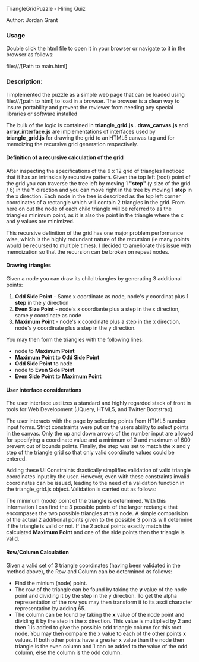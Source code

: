 TriangleGridPuzzle - Hiring Quiz

Author: Jordan Grant

### Usage

Double click the html file to open it in your browser or navigate to it in the browser as follows:

file:///[Path to main.html]

### Description:

I implemented the puzzle as a simple web page that can be loaded using file:///[path to html] to load in a browser. The browser is a clean
way to insure portability and prevent the reviewer from needing any special libraries or software installed

The bulk of the logic is contained in __triangle_grid.js__ . __draw_canvas.js__ and __array_interface.js__ are implementations of interfaces
used by  __triangle_grid.js__ for drawing the grid to an HTML5 canvas tag and for memoizing the recursive grid generation respectively.

#### Definition of a recursive calculation of the grid

After inspecting the specifications of the 6 x 12 grid of triangles I noticed that it has an intrinsically recursive pattern. Given the top left (root) point
of the grid you can traverse the tree left by moving 1 __"step"__  (y size of the grid / 6) in the Y direction and you can move right in the tree by
moving 1 __step__ in the x direction. Each node in the tree is described as the top left corner coordinates of a rectangle which will contain 2 triangles
in the grid. From here on out the node of each child triangle will be referred to as the triangles minimum point, as it is also the point in the triangle
where the x and y values are minimized.

This recursive definition of the grid has one major problem performance wise, which is the highly redundant nature of the recursion (ie many points would
be recursed to multiple times). I decided to ameliorate this issue with memoization so that the recursion can be broken on repeat nodes.

#### Drawing triangles

Given a node you can draw its child triangles by generating 3 additional points:

1. __Odd Side Point__ - Same x coordinate as node, node's y coordinat plus 1 __step__ in the y direction
2. __Even Size Point__ - node's x coordiante plus a step in the x direction, same y coordinate as node
3. __Maximum Point__ - node's x coordinate plus a step in the x direction, node's y coordinate plus a step in the y direction.

You may then form the triangles with the following lines:

* node to __Maximum Point__
* __Maximum Point__ to __Odd Side Point__
* __Odd Side Point__ to node
* node to __Even Side Point__
* __Even Side Point__ to __Maximum Point__


#### User interface considerations

The user interface ustilizes a standard and highly regarded stack of front in tools for Web Development (JQuery, HTML5, and Twitter Bootstrap). 

The user interacts with the page by selecting points from HTML5 number input forms. Strict constraints were put on the users ability to select points in the canvas.
Only the up and down arrows of the number input are allowed for specifying a coordinate value and a minimum of 0 and maximum of 600 prevent out of bounds points.
Finally, the step was set to match the x and y step of the triangle grid so that only valid coordinate values could be entered. 

Adding these UI Constraints drastically simplifies validation of valid triangle coordinates input by the user. However, even with these constraints invalid coordinates can
be issued, leading to the need of a validation function in the triangle_grid.js object. Validation is carried out as follows:

The minimum (node) point of the triangle is determined. With this information I can find the 3 possible points of the larger rectangle that encompases the two possible 
triangles at this node. A simple comparision of the actual 2 additional points given to the possible 3 points will determine if the triangle is valid or not. If the 2 actual
points exactly match the calculated __Maximum Point__ and one of the side points then the triangle is valid.

#### Row/Column Calculation

Given a valid set of 3 triangle coordinates (having been validated in the method above), the Row and Column can be determined as follows:

* Find the minium (node) point. 
* The row of the triangle can be found by taking the __y__ value of the node point and dividing it by the step in the y direction. To get the alpha representation of
the row you may then transform it to its ascii character representation by adding 65. 
* The column can be found by taking the __x__ value of the node point and dividing it by the step in the x direction. This value is multiplied by 2 and then 1 is added
to give the possible odd triangle column for this root node. You may then compare the x value to each of the other points x values. If both other points have a greater
x value than the node then triangle is the even column and 1 can be added to the value of the odd column, else the column is the odd column.
